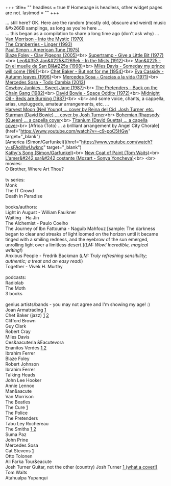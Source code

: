+++
title= ""
headless = true  # Homepage is headless, other widget pages are not.
lastmod = ""
+++

... still here?  OK. Here are the random (mostly old, obscure and weird) music &#x266B samplings, as long as you're here ...<br>
... this began as a compilation to share a long time ago (don't ask why) ...<br>
[Van Morrison - Into the Mystic (1970)](https://www.youtube.com/watch?v=syIUmrSJWAU)<br>
[The Cranberries - Linger (1993)](https://www.youtube.com/watch?v=G6Kspj3OO0s)<br>
[Paul Simon - American Tune (1975)](https://www.youtube.com/watch?v=AE3kKUEY5WU)<br>
[Blaze Foley - Clay Pigeons (2005)](https://www.youtube.com/watch?v=KB_2CUj3y6Y")<br>
[Supertramp - Give a Little Bit (1977)](https://www.youtube.com/watch?v=wptWEHGPhOk")<br>
[Leo&#353 Jan&#225&#269ek - In the Mists (1912)](https://www.youtube.com/watch?v=_lFekGwREs4")<br>
[Man&#225 - En el muelle de San Bl&#225s (1998)](https://www.youtube.com/watch?v=teprNzF6J1I")<br>
[Miles Davis - Someday my prince will come (1961)](https://www.youtube.com/watch?v=Lo18F5ObPng")<br>
[Chet Baker - But not for me (1954)](https://www.youtube.com/watch?v=R_f_mMJAezM")<br>
[Eva Cassidy - Autumn leaves (1996)](https://www.youtube.com/watch?v=xXBNlApwh0c")<br>
[Mercedes Sosa - Gracias a la vida (1971)](https://www.youtube.com/watch?v=cIrGQD84F1g")<br>
[Mercedes Sosa - Todo Cambia (2013)](https://www.youtube.com/watch?v=0khKL3tTOTs)<br>
[Cowboy Junkies - Sweet Jane (1987)](https://www.youtube.com/watch?v=BHRFZFmEq9o")<br>
[The Pretenders - Back on the Chain Gang (1982)](https://www.youtube.com/watch?v=CK3uf5V0pDA&")<br>
[David Bowie - Space Oddity (1972)](https://www.youtube.com/watch?v=iYYRH4apXDo")<br>
[Midnight Oil - Beds are Burning (1987)](https://www.youtube.com/watch?v=ejorQVy3m8E")<br>
<br>
and some voice, chants, a cappella, arias, unpluggeds, amateur arrangements, etc. ...<br>
[Harvest Moon (Neil Young) ... cover by Reina del Cid, Josh Turner, etc.](https://www.youtube.com/watch?v=RI16dMyPZh4)<br>
[Starman (David Bowie) ... cover by Josh Turner](https://www.youtube.com/watch?v=dxI7QfoCO3s")<br>
[Bohemian Rhapsody (Queen) ... a capella cover](https://www.youtube.com/watch?v=I7v5gpWe8ds")<br>
[Titanium (David Guetta) ... a capella cover](https://www.youtube.com/watch?v=11Y6Tqw17BM")<br>
[Africa (Toto) ... a brilliant arrangement by Angel City Chorale](href="https://www.youtube.com/watch?v=-c9-poC5HGw" target="_blank")<br>
[America (Simon/Garfunkel)](href="https://www.youtube.com/watch?v=sFAoWwUwknc" target="_blank")<br>
[Kathy's Song (Simon/Garfunkel)](https://www.youtube.com/watch?v=fXZyDtzDJMY")<br>
[New Coat of Paint (Tom Waits)](https://www.youtube.com/watch?v=mpUa2a5Kg3A")<br>
[L'amer&#242 sar&#242 costante (Mozart - Sonya Yoncheva)](https://www.youtube.com/watch?v=KvMfBcai6DA")<br>
<br>
movies:<br>
O Brother, Where Art Thou?<br>
<br>
tv series:<br>
Monk<br>
The IT Crowd<br>
Death in Paradise<br>
<br>
books/authors:<br>
Light in August - William Faulkner<br>
Waiting - Ha Jin<br>
The Alchemist - Paulo Coelho<br>
The Journey of Ibn Fattouma - Naguib Mahfouz [sample: The darkness began to clear and streaks of light loomed on the horizon until it became tinged with a smiling redness, and the eyebrow of the sun emerged, unrolling light over a limitless desert.](<i>LM: Wow!  Incredible, magical writing!</i>)<br>
Anxious People - Fredrik Backman (<i>LM: Truly refreshing sensibility; authentic; a treat and an easy read!</i>)<br>
Together - Vivek H. Murthy<br>
<br>
podcasts:<br>
Radiolab<br>
The Moth<br>
3 books<br>
<br>
genius artists/bands - you may not agree and I'm showing my age! :)<br>
Joan Armatrading <a class="1" href="https://www.youtube.com/watch?v=WcVgAlVSArA" target="_blank">1</a><br>
Chet Baker (jazz) <a class="1" href="https://www.youtube.com/watch?v=sIoquPMcG_E" target="_blank">1</a> <a class="1" href="https://www.youtube.com/watch?v=3zrSoHgAAWo" target="_blank">2</a><br>
Clifford Brown<br>
Guy Clark<br>
Robert Cray<br>
Miles Davis<br>
Ces&aacuteria &Eacutevora<br>
Enanitos Verdes <a class="1" href="https://www.youtube.com/watch?v=mSBo57dQwSY&list=RDEMWzsBFrM1G6O0x93sFkgUtg&index=2" target="_blank"> 1 </a><a class="1" href="https://www.youtube.com/watch?v=ZeZYT9aw4SM&list=RDEMWzsBFrM1G6O0x93sFkgUtg&index=4" target="_blank"> 2 </a><br>
Ibrahim Ferrer<br>
Blaze Foley<br>
Robert Johnson<br>
Ibrahim Ferrer<br>
Talking Heads<br>
John Lee Hooker<br>
Annie Lennox<br>
Man&aacute<br>
Van Morrison<br>
The Beatles<br>
The Cure <a class="1" href="https://www.youtube.com/watch?v=Dt7oMSOB7nw&list=RDEMLUGe1lzhB7MnQLLEheFTww&index=11" target="_blank"> 1 </a><br>
The Police<br>
The Pretenders<br>
Tabu Ley Rochereau<br>
The Smiths <a class="1" href="https://www.youtube.com/watch?v=hz0UADjaHKo&list=RDEMZRBmdKVSaLwvx0hRMgtXvg&index=12" target="_blank"> 1 </a><a class="1" href="https://www.youtube.com/watch?v=SckD99B51IA&list=RDEMZRBmdKVSaLwvx0hRMgtXvg&index=14" target="_blank"> 2 </a><br>
Suma Paz<br>
John Prine<br>
Mercedes Sosa<br>
Cat Stevens <a class="1" href="https://www.youtube.com/watch?v=Eb4kfolKwGA" target="_blank">1</a><br>
Otto Tolonen<br>
Ali Farka Tour&eacute<br>
Josh Turner Guitar, not the other (country) Josh Turner <a class="1" href="https://www.youtube.com/watch?v=NtYKjQLgnOs" target="_blank">1 (what a cover!)</a>
<br>
Tom Waits<br>
Atahualpa Yupanqui<br>

